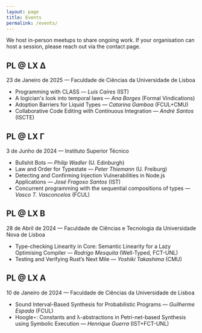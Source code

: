 ```yaml
---
layout: page
title: Events
permalink: /events/
---
```


We host in-person meetups to share ongoing work. If your organisation can host a session, please reach out via the contact page.

## PL @ LX Δ

23 de Janeiro de 2025 — Faculdade de Ciências da Universidade de Lisboa

- Programming with CLASS — *Luís Caires* (IST)
- A logician's look into temporal laws — *Ana Borges* (Formal Vindications)
- Adoption Barriers for Liquid Types — *Catarina Gamboa* (FCUL+CMU)
- Collaborative Code Editing with Continuous Integration — *André Santos* (ISCTE)

## PL @ LX Γ

3 de Junho de 2024 — Instituto Superior Técnico

- Bullshit Bots — *Philip Wadler* (U. Edinburgh)
- Law and Order for Typestate — *Peter Thiemann* (U. Freiburg)
- Detecting and Confirming Injection Vulnerabilities in Node.js Applications — *José Fragoso Santos* (IST)
- Concurrent programming with the sequential compositions of types — *Vasco T. Vasconcelos* (FCUL)

## PL @ LX Β

28 de Abril de 2024 — Faculdade de Ciências e Tecnologia da Universidade Nova de Lisboa

- Type-checking Linearity in Core: Semantic Linearity for a Lazy Optimising Compiler — *Rodrigo Mesquita* (Well-Typed, FCT-UNL)
- Testing and Verifying Rust’s Next Mile — *Yoshiki Takashima* (CMU)

## PL @ LX Α

10 de Janeiro de 2024 — Faculdade de Ciências da Universidade de Lisboa

- Sound Interval-Based Synthesis for Probabilistic Programs — *Guilherme Espada* (FCUL)
- Hoogle⋆: Constants and λ-abstractions in Petri-net-based Synthesis using Symbolic Execution — *Henrique Guerra* (IST+FCT-UNL)
